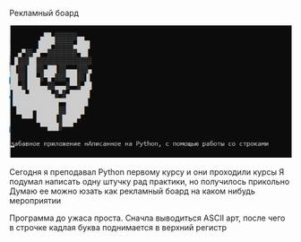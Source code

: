 Рекламный боард

![alt text](images.png)

Сегодня я преподавал Python первому курсу и они проходили курсы
Я подумал написать одну штучку рад практики, но получилось прикольно
Думаю ее можно юзать как рекламный боард на каком нибудь мероприятии

Программа до ужаса проста. 
Сначла выводиться ASCII арт, после чего в строчке кадлая буква поднимается в верхний регистр
